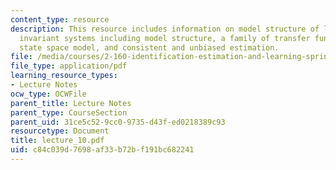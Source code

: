 ```yaml
---
content_type: resource
description: This resource includes information on model structure of linear time
  invariant systems including model structure, a family of transfer function models,
  state space model, and consistent and unbiased estimation.
file: /media/courses/2-160-identification-estimation-and-learning-spring-2006/c84c039d7698af33b72bf191bc682241_lecture_10.pdf
file_type: application/pdf
learning_resource_types:
- Lecture Notes
ocw_type: OCWFile
parent_title: Lecture Notes
parent_type: CourseSection
parent_uid: 31ce5c52-9cc0-9735-d43f-ed0218389c93
resourcetype: Document
title: lecture_10.pdf
uid: c84c039d-7698-af33-b72b-f191bc682241
---
```

